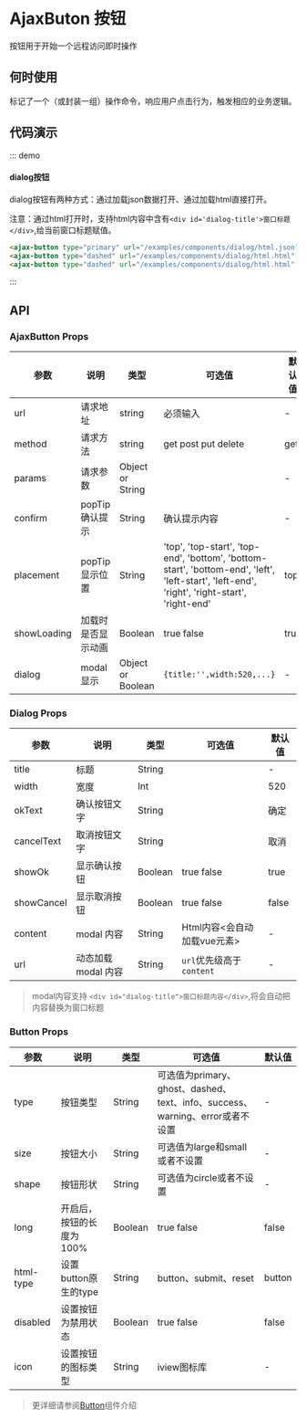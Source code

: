 # AjaxButon 按钮

按钮用于开始一个远程访问即时操作

## 何时使用

标记了一个（或封装一组）操作命令，响应用户点击行为，触发相应的业务逻辑。

## 代码演示

::: demo
<summary>

  #### dialog按钮
  
  dialog按钮有两种方式：通过加载json数据打开、通过加载html直接打开。
  
  注意：通过html打开时，支持html内容中含有`<div id='dialog-title'>窗口标题</div>`,给当前窗口标题赋值。
</summary>

```html
<ajax-button type="primary" url="/examples/components/dialog/html.json">Dialog</ajax-button>
<ajax-button type="dashed" url="/examples/components/dialog/html.html" dialog>html-dialog</ajax-button>
<ajax-button type="dashed" url="/examples/components/dialog/html.html" :dialog="{title:'窗口标题', width:600}">html-dialog 自定义窗口属性</ajax-button>
```
:::

## API

### AjaxButton Props
| 参数      | 说明          | 类型      | 可选值                           | 默认值  |
|---------- |-------------- |---------- |-------------------------------- |--------- |
| url | 请求地址 | string | 必须输入 | - |
| method | 请求方法 | string | get post put delete | get |
| params | 请求参数 | Object or String | | - |
| confirm | popTip 确认提示 | String | 确认提示内容 | - |
| placement | popTip 显示位置 | String | 'top', 'top-start', 'top-end', 'bottom', 'bottom-start', 'bottom-end', 'left', 'left-start', 'left-end', 'right', 'right-start', 'right-end' | top |
| showLoading | 加载时是否显示动画 | Boolean | true false | true |
| dialog | modal显示 | Object or Boolean | `{title:'',width:520,...}` | - |

### Dialog Props
| 参数      | 说明          | 类型      | 可选值                           | 默认值  |
|---------- |-------------- |---------- |-------------------------------- |-------- |
| title | 标题 | String | | - |
| width | 宽度 | Int | | 520 |
| okText | 确认按钮文字 | String | | 确定 |
| cancelText | 取消按钮文字 | String | | 取消 |
| showOk | 显示确认按钮 | Boolean | true false | true
| showCancel | 显示取消按钮 | Boolean | true false | false
| content | modal 内容 | String | Html内容<会自动加载vue元素> | - |
| url | 动态加载modal 内容 | String | `url`优先级高于`content`| - |
>modal内容支持 `<div id="dialog-title">窗口标题内容</div>`,将会自动把内容替换为窗口标题


### Button Props
| 参数      | 说明          | 类型      | 可选值                           | 默认值  |
|---------- |-------------- |---------- |-------------------------------- |-------- |
| type | 按钮类型 | String | 可选值为primary、ghost、dashed、text、info、success、warning、error或者不设置 | - | 
| size | 按钮大小 | String | 可选值为large和small或者不设置 | - |
| shape | 按钮形状 | String | 可选值为circle或者不设置 | - |
| long | 开启后，按钮的长度为 100% | Boolean | true false | false |
| html-type |	 设置button原生的type | String | button、submit、reset | button|
| disabled | 设置按钮为禁用状态 | Boolean | true false | false |
| icon | 设置按钮的图标类型 | String | iview图标库 | - |

> 更详细请参阅[Button](https://www.iviewui.com/components/button)组件介绍
